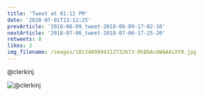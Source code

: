 ```yaml
---
title: 'Tweet at 01:12 PM'
date: '2018-07-01T13:12:25'
prevArticle: '2018-06-09_tweet-2018-06-09-17-02-10'
nextArticle: '2018-07-06_tweet-2018-07-06-17-25-20'
retweets: 0
likes: 2
img_filename: /images/1013409994312732673-DhBbAc6WAAAiXY0.jpg
---
```

@clerkinj

![@clerkinj](/images/1013409994312732673-DhBbAc6WAAAiXY0.jpg "@clerkinj")